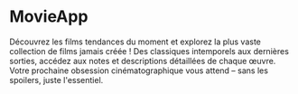 # MovieApp
Découvrez les films tendances du moment et explorez la plus vaste collection de films jamais créée ! Des classiques intemporels aux dernières sorties, accédez aux notes et descriptions détaillées de chaque œuvre. Votre prochaine obsession cinématographique vous attend – sans les spoilers, juste l'essentiel.

